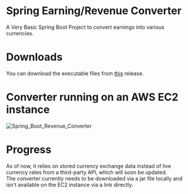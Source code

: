 # Spring Earning/Revenue Converter
A Very Basic Spring Boot Project to convert earnings into various currencies.  
# Downloads
You can download the executable files from [this](https://github.com/PrathameshBhagat/Spring-Earning-Revenue-Converter/releases/tag/0.0.1) release.
# Converter running on an AWS EC2 instance
![Spring_Boot_Revenue_Converter](https://github.com/PrathameshBhagat/Spring-Earning-Revenue-Converter/assets/90595097/d81c4d31-ce84-4383-a17d-6549c47a5c29)
# Progress
As of now, it relies on stored currency exchange data instead of live currency rates from a third-party API, which will soon be updated.  
The converter currently needs to be downloaded via a jar file locally and isn't available on the EC2 instance via a link directly.
